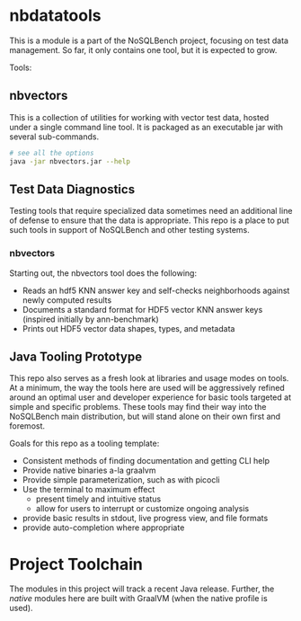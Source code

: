 
# nbdatatools

This is a module is a part of the NoSQLBench project, focusing on test data management. So far, 
it only contains one tool, but it is expected to grow.

Tools:

## nbvectors

This is a collection of utilities for working with vector test data, hosted under a single 
command line tool. It is packaged as an executable jar with several sub-commands.

```sh
# see all the options
java -jar nbvectors.jar --help


```



## Test Data Diagnostics

Testing tools that require specialized data sometimes need an additional line of defense to ensure
that the data is appropriate. This repo is a place to put such tools in support of NoSQLBench and
other testing systems.

### nbvectors

Starting out, the nbvectors tool does the following:

* Reads an hdf5 KNN answer key and self-checks neighborhoods against newly computed results
* Documents a standard format for HDF5 vector KNN answer keys (inspired initially by ann-benchmark)
* Prints out HDF5 vector data shapes, types, and metadata

## Java Tooling Prototype

This repo also serves as a fresh look at libraries and usage modes on tools. At a minimum, the way
the tools here are used will be aggressively refined around an optimal user and developer experience
for basic tools targeted at simple and specific problems. These tools may find their way into the
NoSQLBench main distribution, but will stand alone on their own first and foremost.

Goals for this repo as a tooling template:

* Consistent methods of finding documentation and getting CLI help
* Provide native binaries a-la graalvm
* Provide simple parameterization, such as with picocli
* Use the terminal to maximum effect
  * present timely and intuitive status
  * allow for users to interrupt or customize ongoing analysis
* provide basic results in stdout, live progress view, and file formats
* provide auto-completion where appropriate

# Project Toolchain

The modules in this project will track a recent Java release. Further, the _native_ modules here are
built with GraalVM (when the native profile is used).
